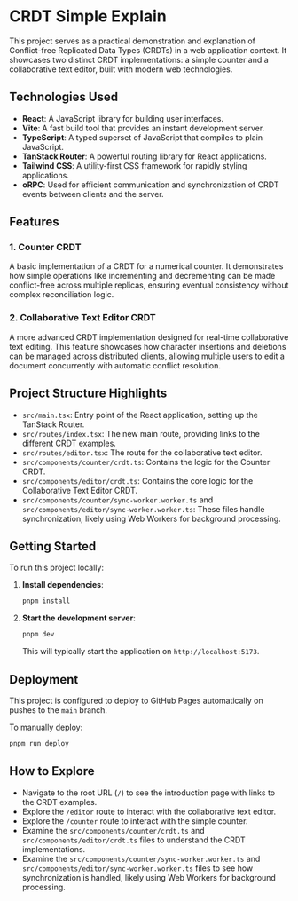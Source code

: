 # CRDT Simple Explain

This project serves as a practical demonstration and explanation of Conflict-free Replicated Data Types (CRDTs) in a web application context. It showcases two distinct CRDT implementations: a simple counter and a collaborative text editor, built with modern web technologies.

## Technologies Used

*   **React**: A JavaScript library for building user interfaces.
*   **Vite**: A fast build tool that provides an instant development server.
*   **TypeScript**: A typed superset of JavaScript that compiles to plain JavaScript.
*   **TanStack Router**: A powerful routing library for React applications.
*   **Tailwind CSS**: A utility-first CSS framework for rapidly styling applications.
*   **oRPC**: Used for efficient communication and synchronization of CRDT events between clients and the server.

## Features

### 1. Counter CRDT

A basic implementation of a CRDT for a numerical counter. It demonstrates how simple operations like incrementing and decrementing can be made conflict-free across multiple replicas, ensuring eventual consistency without complex reconciliation logic.

### 2. Collaborative Text Editor CRDT

A more advanced CRDT implementation designed for real-time collaborative text editing. This feature showcases how character insertions and deletions can be managed across distributed clients, allowing multiple users to edit a document concurrently with automatic conflict resolution.

## Project Structure Highlights

*   `src/main.tsx`: Entry point of the React application, setting up the TanStack Router.
*   `src/routes/index.tsx`: The new main route, providing links to the different CRDT examples.
*   `src/routes/editor.tsx`: The route for the collaborative text editor.
*   `src/components/counter/crdt.ts`: Contains the logic for the Counter CRDT.
*   `src/components/editor/crdt.ts`: Contains the core logic for the Collaborative Text Editor CRDT.
*   `src/components/counter/sync-worker.worker.ts` and `src/components/editor/sync-worker.worker.ts`: These files handle synchronization, likely using Web Workers for background processing.

## Getting Started

To run this project locally:

1.  **Install dependencies**:
    ```bash
    pnpm install
    ```
2.  **Start the development server**:
    ```bash
    pnpm dev
    ```
    This will typically start the application on `http://localhost:5173`.

## Deployment

This project is configured to deploy to GitHub Pages automatically on pushes to the `main` branch.

To manually deploy:

```bash
pnpm run deploy
```

## How to Explore

*   Navigate to the root URL (`/`) to see the introduction page with links to the CRDT examples.
*   Explore the `/editor` route to interact with the collaborative text editor.
*   Explore the `/counter` route to interact with the simple counter.
*   Examine the `src/components/counter/crdt.ts` and `src/components/editor/crdt.ts` files to understand the CRDT implementations.
*   Examine the `src/components/counter/sync-worker.worker.ts` and `src/components/editor/sync-worker.worker.ts` files to see how synchronization is handled, likely using Web Workers for background processing.

